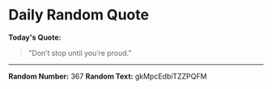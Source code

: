 # Daily Random Quote

**Today's Quote:**
> "Don’t stop until you’re proud."

---

**Random Number:** 367
**Random Text:** gkMpcEdbiTZZPQFM

